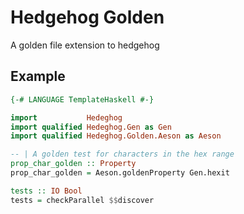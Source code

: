Hedgehog Golden
===============
A golden file extension to hedgehog

Example
-------

```haskell
{-# LANGUAGE TemplateHaskell #-}

import           Hedeghog
import qualified Hedeghog.Gen as Gen
import qualified Hedeghog.Golden.Aeson as Aeson

-- | A golden test for characters in the hex range
prop_char_golden :: Property
prop_char_golden = Aeson.goldenProperty Gen.hexit

tests :: IO Bool
tests = checkParallel $$discover
```
